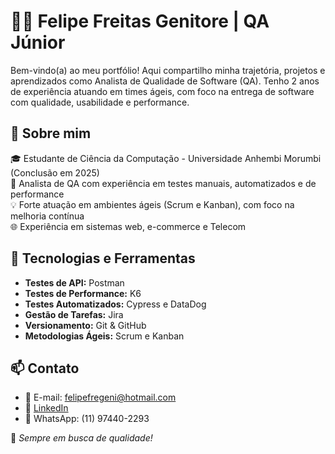 # 👨‍💻 Felipe Freitas Genitore | QA Júnior

Bem-vindo(a) ao meu portfólio! Aqui compartilho minha trajetória, projetos e aprendizados como Analista de Qualidade de Software (QA). Tenho 2 anos de experiência atuando em times ágeis, com foco na entrega de software com qualidade, usabilidade e performance.

## 🚀 Sobre mim

🎓 Estudante de Ciência da Computação - Universidade Anhembi Morumbi (Conclusão em 2025)  
🧪 Analista de QA com experiência em testes manuais, automatizados e de performance  
💡 Forte atuação em ambientes ágeis (Scrum e Kanban), com foco na melhoria contínua  
🌐 Experiência em sistemas web, e-commerce e Telecom


## 🧰 Tecnologias e Ferramentas

- **Testes de API:** Postman  
- **Testes de Performance:** K6  
- **Testes Automatizados:** Cypress e DataDog
- **Gestão de Tarefas:** Jira  
- **Versionamento:** Git & GitHub  
- **Metodologias Ágeis:** Scrum e Kanban


## 📫 Contato

- 📧 E-mail: felipefregeni@hotmail.com  
- 💼 [LinkedIn](https://www.linkedin.com/in/felipe-freitas-genitore/)  
- 📱 WhatsApp: (11) 97440-2293  


🧪 *Sempre em busca de qualidade!*
